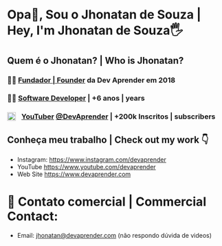 # **Opa👋, Sou o Jhonatan de Souza | Hey, I'm Jhonatan de Souza🖐**

## Quem é o Jhonatan? | Who is Jhonatan?

### 🙋‍♂️ **[Fundador | Founder](https://www.devaprender.com) da Dev Aprender em 2018**
### 👨‍💻 **[Software Developer](https://www.linkedin.com/in/jhonatands/) | +6 anos | years**
### <a href="https://www.youtube.com/devaprender"><img align="left" alt="🔴" width="20px" style='padding-right:10px' src="https://cdn-icons-png.flaticon.com/512/174/174883.png" /></a>**[YouTuber]([youtube.com/devaprender](https://youtube.com/c/DevAprender/)) [@DevAprender](https://youtube.com/c/DevAprender/) | +200k Inscritos | subscribers**

## **Conheça meu trabalho | Check out my work 👇**
* Instagram: https://www.instagram.com/devaprender
* YouTube https://www.youtube.com/devaprender
* Web Site https://www.devaprender.com

# 📨 Contato comercial | Commercial Contact:
- Email: jhonatan@devaprender.com
(não respondo dúvida de videos)
